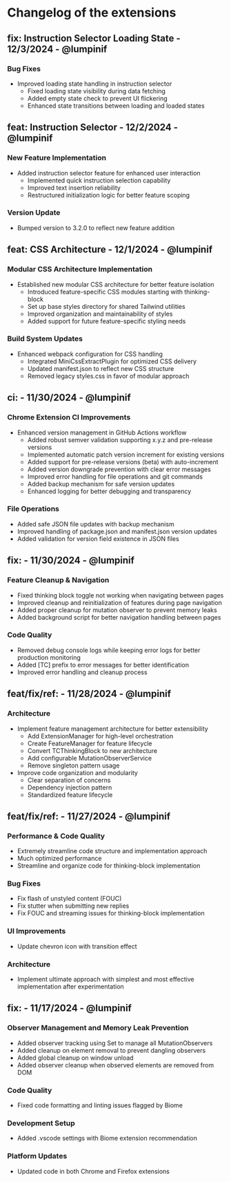 <!-- markdownlint-disable MD024 -->

# Changelog of the extensions

## fix: Instruction Selector Loading State - 12/3/2024 - @lumpinif

### Bug Fixes

- Improved loading state handling in instruction selector
  - Fixed loading state visibility during data fetching
  - Added empty state check to prevent UI flickering
  - Enhanced state transitions between loading and loaded states

## feat: Instruction Selector - 12/2/2024 - @lumpinif

### New Feature Implementation

- Added instruction selector feature for enhanced user interaction
  - Implemented quick instruction selection capability
  - Improved text insertion reliability
  - Restructured initialization logic for better feature scoping

### Version Update

- Bumped version to 3.2.0 to reflect new feature addition

## feat: CSS Architecture - 12/1/2024 - @lumpinif

### Modular CSS Architecture Implementation

- Established new modular CSS architecture for better feature isolation
  - Introduced feature-specific CSS modules starting with thinking-block
  - Set up base styles directory for shared Tailwind utilities
  - Improved organization and maintainability of styles
  - Added support for future feature-specific styling needs

### Build System Updates

- Enhanced webpack configuration for CSS handling
  - Integrated MiniCssExtractPlugin for optimized CSS delivery
  - Updated manifest.json to reflect new CSS structure
  - Removed legacy styles.css in favor of modular approach

## ci: - 11/30/2024 - @lumpinif

### Chrome Extension CI Improvements

- Enhanced version management in GitHub Actions workflow
  - Added robust semver validation supporting x.y.z and pre-release versions
  - Implemented automatic patch version increment for existing versions
  - Added support for pre-release versions (beta) with auto-increment
  - Added version downgrade prevention with clear error messages
  - Improved error handling for file operations and git commands
  - Added backup mechanism for safe version updates
  - Enhanced logging for better debugging and transparency

### File Operations

- Added safe JSON file updates with backup mechanism
- Improved handling of package.json and manifest.json version updates
- Added validation for version field existence in JSON files

## fix: - 11/30/2024 - @lumpinif

### Feature Cleanup & Navigation

- Fixed thinking block toggle not working when navigating between pages
- Improved cleanup and reinitialization of features during page navigation
- Added proper cleanup for mutation observer to prevent memory leaks
- Added background script for better navigation handling between pages

### Code Quality

- Removed debug console logs while keeping error logs for better production monitoring
- Added [TC] prefix to error messages for better identification
- Improved error handling and cleanup process

## feat/fix/ref: - 11/28/2024 - @lumpinif

### Architecture

- Implement feature management architecture for better extensibility
  - Add ExtensionManager for high-level orchestration
  - Create FeatureManager for feature lifecycle
  - Convert TCThinkingBlock to new architecture
  - Add configurable MutationObserverService
  - Remove singleton pattern usage
- Improve code organization and modularity
  - Clear separation of concerns
  - Dependency injection pattern
  - Standardized feature lifecycle

## feat/fix/ref: - 11/27/2024 - @lumpinif

### Performance & Code Quality

- Extremely streamline code structure and implementation approach
- Much optimized performance
- Streamline and organize code for thinking-block implementation

### Bug Fixes

- Fix flash of unstyled content (FOUC)
- Fix stutter when submitting new replies
- Fix FOUC and streaming issues for thinking-block implementation

### UI Improvements

- Update chevron icon with transition effect

### Architecture

- Implement ultimate approach with simplest and most effective implementation after experimentation

## fix: - 11/17/2024 - @lumpinif

### Observer Management and Memory Leak Prevention

- Added observer tracking using Set to manage all MutationObservers
- Added cleanup on element removal to prevent dangling observers
- Added global cleanup on window unload
- Added observer cleanup when observed elements are removed from DOM

### Code Quality

- Fixed code formatting and linting issues flagged by Biome

### Development Setup

- Added .vscode settings with Biome extension recommendation

### Platform Updates

- Updated code in both Chrome and Firefox extensions
